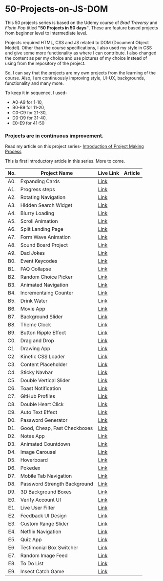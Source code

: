 # 50-Projects-on-JS-DOM
This 50 projects series is based on the Udemy course of *Brad Traversy* and *Florin Pop* titled **"50 Projects in 50 days"**. These are feature based projects from beginner level to intermediate level.

Projects required HTML, CSS and JS related to DOM (Document Object Model). Other than the course specifications, I also used my style in CSS and give some more functionality as where I can contribute. I also changed the content as per my choice and use pictures of my choice instead of using from the repository of the project.

So, I can say that the projects are my own projects from the learning of the course. Also, I am continuously improving style, UI-UX, backgrounds, functionality and many more.

To keep it in sequence, I used-
- A0-A9 for 1-10, 
- B0-B9 for 11-20, 
- C0-C9 for 21-30,
- D0-D9 for 31-40,
- E0-E9 for 41-50

### Projects are in continuous improvement.

Read my article on this project series- [Introduction of Project Making Process](https://sonibasant.hashnode.dev/introduction-of-the-article-series)

This is first introductory article in this series. More to come.

| No. | Project Name | Live Link | Article |
|-----:|---------------|---------|---------|
| A0. | Expanding Cards | [Link](https://sonibasant.github.io/50-Projects-on-JS-DOM/A0.%20Expanding%20Cards/Expan-cards.html) |
| A1. | Progress steps | [Link](https://sonibasant.github.io/50-Projects-on-JS-DOM/A1.%20Progress%20Steps/Prog-steps.html) |
| A2. | Rotating Navigation | [Link](https://sonibasant.github.io/50-Projects-on-JS-DOM/A2.%20Rotating%20Navigation/Rotate-Navi.html) |
| A3. | Hidden Search Widget | [Link](https://sonibasant.github.io/50-Projects-on-JS-DOM/A3.%20Hidden%20Search%20Widget/Hidden%20Search.html) |
| A4. | Blurry Loading | [Link](https://sonibasant.github.io/50-Projects-on-JS-DOM/A4.%20Blurry%20Loading/blurryLoading.html) |
| A5. | Scroll Animation | [Link](https://sonibasant.github.io/50-Projects-on-JS-DOM/A5.%20Scroll%20Animation/scroll.html) |
| A6. | Split Landing Page | [Link](https://sonibasant.github.io/50-Projects-on-JS-DOM/A6.%20Split%20Landing%20Page/splitLanding.html) |
| A7. | Form Wave Animation | [Link](https://sonibasant.github.io/50-Projects-on-JS-DOM/A7.%20Form%20Wave%20Animation/formWaveAni.html) |
| A8. | Sound Board Project | [Link](https://sonibasant.github.io/50-Projects-on-JS-DOM/A8.%20Sound%20Board%20Project/soundBoard.html) |
| A9. | Dad Jokes | [Link](https://sonibasant.github.io/50-Projects-on-JS-DOM/A9.%20Dad%20Jokes/dadJokes.html) |
| B0. | Event Keycodes | [Link](https://sonibasant.github.io/50-Projects-on-JS-DOM/B0.%20Event%20Keycodes/eventKeycodes.html) |
| B1. | FAQ Collapse | [Link](https://sonibasant.github.io/50-Projects-on-JS-DOM/B1.%20FAQ%20Collapse/faqCollapse.html) |
| B2. | Random Choice Picker | [Link](https://sonibasant.github.io/50-Projects-on-JS-DOM/B2.%20Random%20Choice%20Picker/randomChoicePicker.html) |
| B3. | Animated Navigation | [Link](https://sonibasant.github.io/50-Projects-on-JS-DOM/B3.%20Animated%20Navigation/animatedNavigation.html) |
| B4. | Incrementaing Counter | [Link](https://sonibasant.github.io/50-Projects-on-JS-DOM/B4.%20Incrementing%20Counter/increCounter.html) |
| B5. | Drink Water | [Link](https://sonibasant.github.io/50-Projects-on-JS-DOM/B5.%20Drink%20Water/drinkWater.html) |
| B6. | Movie App | [Link](https://sonibasant.github.io/50-Projects-on-JS-DOM/B6.%20Movie%20App/movieApp.html) |
| B7. | Background Slider | [Link](https://sonibasant.github.io/50-Projects-on-JS-DOM/B7.%20Background%20Slider/backGSlider.html) |
| B8. | Theme Clock | [Link](https://sonibasant.github.io/50-Projects-on-JS-DOM/B8.%20Theme%20Clock/themeClock.html) |
| B9. | Button Ripple Effect | [Link](https://sonibasant.github.io/50-Projects-on-JS-DOM/B9.%20Button%20Ripple%20Effect/btnRippleEffect.html) |
| C0. | Drag and Drop | [Link](https://sonibasant.github.io/50-Projects-on-JS-DOM/C0.%20Drag%20and%20Drop/dragNDrop.html) |
| C1. | Drawing App | [Link](https://sonibasant.github.io/50-Projects-on-JS-DOM/C1.%20Drawing%20App/drawingApp.html) |
| C2. | Kinetic CSS Loader | [Link](https://sonibasant.github.io/50-Projects-on-JS-DOM/C2.%20Kinetic%20CSS%20Loader/kinCSSLoader.html) |
| C3. | Content Placeholder | [Link](https://sonibasant.github.io/50-Projects-on-JS-DOM/C3.%20Content%20Placeholder/contentPH.html) |
| C4. | Sticky Navbar | [Link](https://sonibasant.github.io/50-Projects-on-JS-DOM/C4.%20Sticky%20Navbar/stickyNav.html) |
| C5. | Double Vertical Slider | [Link](https://sonibasant.github.io/50-Projects-on-JS-DOM/C5.%20Double%20Vertical%20Slider/doubleVerSlid.html) |
| C6. | Toast Notification | [Link](https://sonibasant.github.io/50-Projects-on-JS-DOM/C6.%20Toast%20Notification/toastNotification.html) |
| C7. | GitHub Profiles | [Link](https://sonibasant.github.io/50-Projects-on-JS-DOM/C7.%20GitHub%20Profiles/githubProfiles.html) |
| C8. | Double Heart Click | [Link](https://sonibasant.github.io/50-Projects-on-JS-DOM/C8.%20Double%20Heart%20Click/doubleHeartClick.html) |
| C9. | Auto Text Effect | [Link](https://sonibasant.github.io/50-Projects-on-JS-DOM/C9.%20Auto%20Text%20Effect/autoTextEffect.html) |
| D0. | Password Generator | [Link](https://sonibasant.github.io/50-Projects-on-JS-DOM/D0.%20Password%20Generator/pwdGenerator.html) |
| D1. | Good, Cheap, Fast Checkboxes | [Link](https://sonibasant.github.io/50-Projects-on-JS-DOM/D1.%20Good,%20Cheap,%20Fast%20Checkboxes/gcfCheckBox.html) |
| D2. | Notes App | [Link](https://sonibasant.github.io/50-Projects-on-JS-DOM/D2.%20Notes%20App/notesApp.html) |
| D3. | Animated Countdown | [Link](https://sonibasant.github.io/50-Projects-on-JS-DOM/D3.%20Animated%20Countdown/animCountdown.html) |
| D4. | Image Carousel | [Link](https://sonibasant.github.io/50-Projects-on-JS-DOM/D4.%20Image%20Carousel/imageCarousel.html) |
| D5. | Hoverboard | [Link](https://sonibasant.github.io/50-Projects-on-JS-DOM/D5.%20Hoverboard/hoverBoard.html) |
| D6. | Pokedex | [Link](https://sonibasant.github.io/50-Projects-on-JS-DOM/D6.%20Pokedex/pokedex.html) |
| D7. | Mobile Tab Navigation | [Link](https://sonibasant.github.io/50-Projects-on-JS-DOM/D7.%20Mobile%20Tab%20Navigation/mobileTabNavi.html) |
| D8. | Password Strength Background | [Link](https://sonibasant.github.io/50-Projects-on-JS-DOM/D8.%20Password%20Strength%20Background/pwdStrengthBackG.html) |
| D9. | 3D Background Boxes | [Link](https://sonibasant.github.io/50-Projects-on-JS-DOM/D9.%203D%20Background%20Boxes/3DBackGBoxes.html) |
| E0. | Verify Account UI | [Link](https://sonibasant.github.io/50-Projects-on-JS-DOM/E0.%20Verify%20Account%20UI/verifyACUI.html) |
| E1. | Live User Filter | [Link](https://sonibasant.github.io/50-Projects-on-JS-DOM/E1.%20Live%20User%20Filter/liveUserFilter.html) |
| E2. | Feedback UI Design | [Link](https://sonibasant.github.io/50-Projects-on-JS-DOM/E2.%20Feedback%20UI%20Design/feedbackUI.html) |
| E3. | Custom Range Slider | [Link](https://sonibasant.github.io/50-Projects-on-JS-DOM/E3.%20Custom%20Range%20Slider/customRangeSlider.html) |
| E4. | Netflix Navigation | [Link](https://sonibasant.github.io/50-Projects-on-JS-DOM/E4.%20Netflix%20Navigation/netflixNavigation.html) |
| E5. | Quiz App | [Link](https://sonibasant.github.io/50-Projects-on-JS-DOM/E5.%20Quiz%20App/quizApp.html) |
| E6. | Testimonial Box Switcher | [Link](https://sonibasant.github.io/50-Projects-on-JS-DOM/E6.%20Testimonial%20Box%20Switcher/testimonialBS.html) |
| E7. | Random Image Feed | [Link](https://sonibasant.github.io/50-Projects-on-JS-DOM/E7.%20Random%20Image%20Feed/randomImgFeed.html) |
| E8. | To Do List | [Link](https://sonibasant.github.io/50-Projects-on-JS-DOM/E8.%20To%20Do%20List/toDoList.html) |
| E9. | Insect Catch Game | [Link](https://sonibasant.github.io/50-Projects-on-JS-DOM/E9.%20Insect%20Catch%20Game/insectCatchGame.html) |
